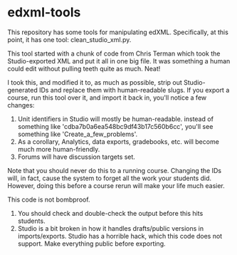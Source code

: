 edxml-tools
===========

This repository has some tools for manipulating edXML. Specifically,
at this point, it has one tool: clean_studio_xml.py. 

This tool started with a chunk of code from Chris Terman which took
the Studio-exported XML and put it all in one big file. It was
something a human could edit without pulling teeth quite as
much. Neat!

I took this, and modified it to, as much as possible, strip out
Studio-generated IDs and replace them with human-readable slugs. If
you export a course, run this tool over it, and import it back in,
you'll notice a few changes:

1. Unit identifiers in Studio will mostly be human-readable. instead
of something like 'cdba7b0a6ea548bc9df43b17c560b6cc', you'll see
something like 'Create_a_few_problems'.
2. As a corollary, Analytics, data exports, gradebooks, etc. will
become much more human-friendly.
3. Forums will have discussion targets set. 

Note that you should never do this to a running course. Changing the
IDs will, in fact, cause the system to forget all the work your
students did. However, doing this before a course rerun will make your
life much easier.

This code is not bombproof. 

1. You should check and double-check the output before this hits
students.
2. Studio is a bit broken in how it handles drafts/public versions in
imports/exports. Studio has a horrible hack, which this code does not
support. Make everything public before exporting.